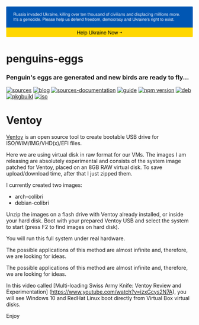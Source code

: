 [![Stand With Ukraine](https://raw.githubusercontent.com/vshymanskyy/StandWithUkraine/main/banner2-direct.svg)](https://vshymanskyy.github.io/StandWithUkraine)

penguins-eggs
=============

### Penguin&#39;s eggs are generated and new birds are ready to fly...
[![sources](https://img.shields.io/badge/github-sources-cyan)](https://github.com/pieroproietti/penguins-eggs)
[![blog](https://img.shields.io/badge/blog-penguin's%20eggs-cyan)](https://penguins-eggs.net)
[![sources-documentation](https://img.shields.io/badge/sources-documentation-cyan)](https://penguins-eggs.sourceforge.io/)
[![guide](https://img.shields.io/badge/guide-penguin's%20eggs-cyan)](https://penguins-eggs.net/book/)
[![npm version](https://img.shields.io/npm/v/penguins-eggs.svg)](https://npmjs.org/package/penguins-eggs)
[![deb](https://img.shields.io/badge/deb-packages-blue)](https://sourceforge.net/projects/penguins-eggs/files/DEBS)
[![pkgbuild](https://img.shields.io/badge/pkgbuild-packages-blue)](https://sourceforge.net/projects/penguins-eggs/files/PKGBUILD)
[![iso](https://img.shields.io/badge/iso-images-cyan)](https://sourceforge.net/projects/penguins-eggs/files/ISOS)

# Ventoy

[Ventoy](https://www.ventoy.net/en/index.html) is an open source tool to create bootable USB drive for ISO/WIM/IMG/VHD(x)/EFI files.

Here we are using virtual disk in raw format for our VMs. The images I am releasing are absolutely experimental and consists of the system image patched for Ventoy, placed on an 8GB RAW virtual disk. To save upload/download time, after that I just zipped them.

I currently created two images:

* arch-colibri
* debian-colibri

Unzip the images on a flash drive with Ventoy already installed, or inside your hard disk. Boot with your prepared Ventoy USB and select the system to start (press F2 to find images on hard disk). 

You will run this full system under real hardware.

The possible applications of this method are almost infinite and, therefore, we are looking for ideas.

The possible applications of this method are almost infinite and, therefore, we are looking for ideas.

In this video called [Multi-loading Swiss Army Knife: Ventoy Review and Experimentation] (https://www.youtube.com/watch?v=izxGcys2N7A), you will see Windows 10 and RedHat Linux boot directly from Virtual Box virtual disks.


Enjoy




